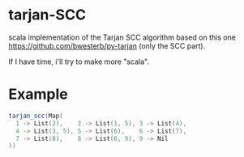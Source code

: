 tarjan-SCC
==========

scala implementation of the Tarjan SCC algorithm based on this one https://github.com/bwesterb/py-tarjan (only the SCC part).

If I have time, i'll try to make more "scala".

# Example #
```scala
tarjan_scc(Map(
  1 -> List(2),    2 -> List(1, 5), 3 -> List(4),
  4 -> List(3, 5), 5 -> List(6),    6 -> List(7),
  7 -> List(8),    8 -> List(6, 9), 9 -> Nil
))
```